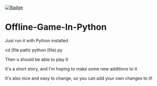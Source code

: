 [![Badge](https://img.shields.io/badge/PythonDiddler-blue)](https://github.com/Fr0zst)

# Offline-Game-In-Python


Just run it with Python installed

cd (file path)
python (file).py

Then u should be able to play it

It's a short story, and I'm hoping to make some new additions to it




It's also nice and easy to change, so you can add your own changes to it!

